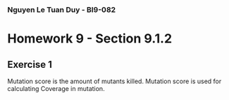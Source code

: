 ### Nguyen Le Tuan Duy - BI9-082

# Homework 9 - Section 9.1.2
## Exercise 1

Mutation score is the amount of mutants killed. Mutation score is used for calculating Coverage in mutation.
